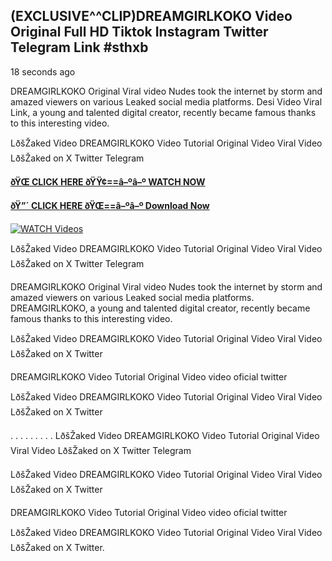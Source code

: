 ## (EXCLUSIVE^^CLIP)DREAMGIRLKOKO Video Original Full HD Tiktok Instagram Twitter Telegram Link #sthxb

18 seconds ago

DREAMGIRLKOKO Original Viral video Nudes took the internet by storm and amazed viewers on various Leaked social media platforms. Desi Video Viral Link, a young and talented digital creator, recently became famous thanks to this interesting video.

LðšŽaked Video DREAMGIRLKOKO Video Tutorial Original Video Viral Video LðšŽaked on X Twitter Telegram

**[ðŸŒ CLICK HERE ðŸŸ¢==â–ºâ–º WATCH NOW](https://clips-mediaa.blogspot.com/2025/02/video-viral-download.html)**

**[ðŸ”´ CLICK HERE ðŸŒ==â–ºâ–º Download Now](https://clips-mediaa.blogspot.com/2025/02/video-viral-download.html)**

[![WATCH Videos](https://i.imgur.com/dJHk4Zq.gif)](https://clips-mediaa.blogspot.com/2025/02/video-viral-download.html)

LðšŽaked Video DREAMGIRLKOKO Video Tutorial Original Video Viral Video LðšŽaked on X Twitter Telegram

DREAMGIRLKOKO Original Viral video Nudes took the internet by storm and amazed viewers on various Leaked social media platforms. DREAMGIRLKOKO, a young and talented digital creator, recently became famous thanks to this interesting video.

LðšŽaked Video DREAMGIRLKOKO Video Tutorial Original Video Viral Video LðšŽaked on X Twitter

DREAMGIRLKOKO Video Tutorial Original Video video oficial twitter

LðšŽaked Video DREAMGIRLKOKO Video Tutorial Original Video Viral Video LðšŽaked on X Twitter

. . . . . . . . . LðšŽaked Video DREAMGIRLKOKO Video Tutorial Original Video Viral Video LðšŽaked on X Twitter Telegram

LðšŽaked Video DREAMGIRLKOKO Video Tutorial Original Video Viral Video LðšŽaked on X Twitter

DREAMGIRLKOKO Video Tutorial Original Video video oficial twitter

LðšŽaked Video DREAMGIRLKOKO Video Tutorial Original Video Viral Video LðšŽaked on X Twitter.